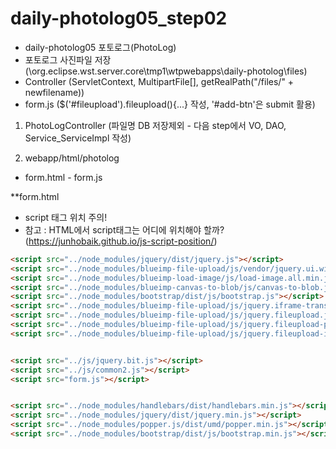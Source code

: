 # daily-photolog05_step02
 - daily-photolog05 포토로그(PhotoLog)
 - 포토로그 사진파일 저장
 (\org.eclipse.wst.server.core\tmp1\wtpwebapps\daily-photolog\files)
 - Controller
 (ServletContext, MultipartFile[], getRealPath("/files/" + newfilename))
 - form.js
 ($('#fileupload').fileupload(){...} 작성, '#add-btn'은 submit 활용) 
 
 
1) PhotoLogController
(파일명 DB 저장제외 - 다음 step에서 VO, DAO, Service_ServiceImpl 작성)

2) webapp/html/photolog
 - form.html - form.js 

**form.html 
- script 태그 위치 주의!
- 참고 : HTML에서 script태그는 어디에 위치해야 할까?
(https://junhobaik.github.io/js-script-position/)

~~~html
<script src="../node_modules/jquery/dist/jquery.js"></script>
<script src="../node_modules/blueimp-file-upload/js/vendor/jquery.ui.widget.js"></script>
<script src="../node_modules/blueimp-load-image/js/load-image.all.min.js"></script>
<script src="../node_modules/blueimp-canvas-to-blob/js/canvas-to-blob.js"></script>
<script src="../node_modules/bootstrap/dist/js/bootstrap.js"></script>
<script src="../node_modules/blueimp-file-upload/js/jquery.iframe-transport.js"></script>
<script src="../node_modules/blueimp-file-upload/js/jquery.fileupload.js"></script>
<script src="../node_modules/blueimp-file-upload/js/jquery.fileupload-process.js"></script> 
<script src="../node_modules/blueimp-file-upload/js/jquery.fileupload-image.js"></script>  


<script src="../js/jquery.bit.js"></script>
<script src="../js/common2.js"></script>
<script src="form.js"></script>


<script src="../node_modules/handlebars/dist/handlebars.min.js"></script>
<script src="../node_modules/jquery/dist/jquery.min.js"></script>
<script src="../node_modules/popper.js/dist/umd/popper.min.js"></script>
<script src="../node_modules/bootstrap/dist/js/bootstrap.min.js"></script>
~~~~